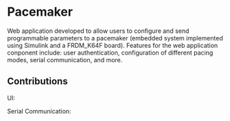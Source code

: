 # Pacemaker

Web application developed to allow users to configure and send programmable parameters to a pacemaker (embedded system implemented using Simulink and a FRDM_K64F board). Features for the web application conponent include: user authentication, configuration of different pacing modes, serial communication, and more.

## Contributions

UI:

Serial Communication:
